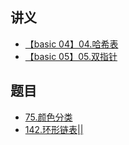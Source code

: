 ## 讲义
- [【basic 04】04.哈希表](https://github.com/leetcode-pp/91alg-1/blob/master/basic-04.md)
- [【basic 05】05.双指针](https://lucifer.ren/blog/2020/05/26/91algo-basic-05.two-pointer/)


## 题目
- [75.颜色分类](https://leetcode-cn.com/problems/sort-colors/)
- [142.环形链表||](https://leetcode-cn.com/problems/linked-list-cycle-ii/)
